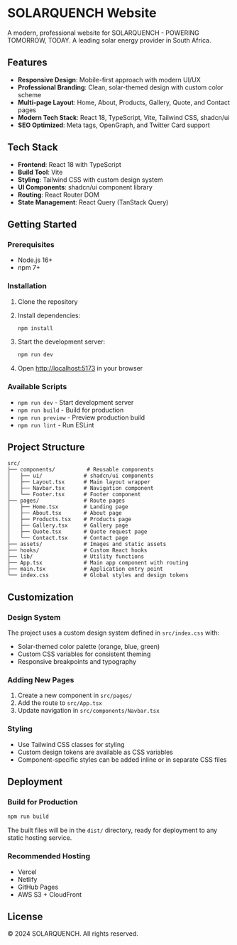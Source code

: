 # SOLARQUENCH Website

A modern, professional website for SOLARQUENCH - POWERING TOMORROW, TODAY. A leading solar energy provider in South Africa.

## Features

- **Responsive Design**: Mobile-first approach with modern UI/UX
- **Professional Branding**: Clean, solar-themed design with custom color scheme
- **Multi-page Layout**: Home, About, Products, Gallery, Quote, and Contact pages
- **Modern Tech Stack**: React 18, TypeScript, Vite, Tailwind CSS, shadcn/ui
- **SEO Optimized**: Meta tags, OpenGraph, and Twitter Card support

## Tech Stack

- **Frontend**: React 18 with TypeScript
- **Build Tool**: Vite
- **Styling**: Tailwind CSS with custom design system
- **UI Components**: shadcn/ui component library
- **Routing**: React Router DOM
- **State Management**: React Query (TanStack Query)

## Getting Started

### Prerequisites

- Node.js 16+ 
- npm 7+

### Installation

1. Clone the repository
2. Install dependencies:
   ```bash
   npm install
   ```

3. Start the development server:
   ```bash
   npm run dev
   ```

4. Open [http://localhost:5173](http://localhost:5173) in your browser

### Available Scripts

- `npm run dev` - Start development server
- `npm run build` - Build for production
- `npm run preview` - Preview production build
- `npm run lint` - Run ESLint

## Project Structure

```
src/
├── components/          # Reusable components
│   ├── ui/             # shadcn/ui components
│   ├── Layout.tsx      # Main layout wrapper
│   ├── Navbar.tsx      # Navigation component
│   └── Footer.tsx      # Footer component
├── pages/              # Route pages
│   ├── Home.tsx        # Landing page
│   ├── About.tsx       # About page
│   ├── Products.tsx    # Products page
│   ├── Gallery.tsx     # Gallery page
│   ├── Quote.tsx       # Quote request page
│   └── Contact.tsx     # Contact page
├── assets/             # Images and static assets
├── hooks/              # Custom React hooks
├── lib/                # Utility functions
├── App.tsx             # Main app component with routing
├── main.tsx            # Application entry point
└── index.css           # Global styles and design tokens
```

## Customization

### Design System

The project uses a custom design system defined in `src/index.css` with:
- Solar-themed color palette (orange, blue, green)
- Custom CSS variables for consistent theming
- Responsive breakpoints and typography

### Adding New Pages

1. Create a new component in `src/pages/`
2. Add the route to `src/App.tsx`
3. Update navigation in `src/components/Navbar.tsx`

### Styling

- Use Tailwind CSS classes for styling
- Custom design tokens are available as CSS variables
- Component-specific styles can be added inline or in separate CSS files

## Deployment

### Build for Production

```bash
npm run build
```

The built files will be in the `dist/` directory, ready for deployment to any static hosting service.

### Recommended Hosting

- Vercel
- Netlify
- GitHub Pages
- AWS S3 + CloudFront

## License

© 2024 SOLARQUENCH. All rights reserved.